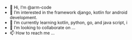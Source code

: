 - 👋 Hi, I’m @arm-code
- 👀 I’m interested in the framework django, kotlin for android development.
- 🌱 I’m currently learning kotlin, python, go, and java script, i
- 💞️ I’m looking to collaborate on ...
- 📫 How to reach me ...

<!---
arm-code/arm-code is a ✨ special ✨ repository because its `README.md` (this file) appears on your GitHub profile.
You can click the Preview link to take a look at your changes.
--->
